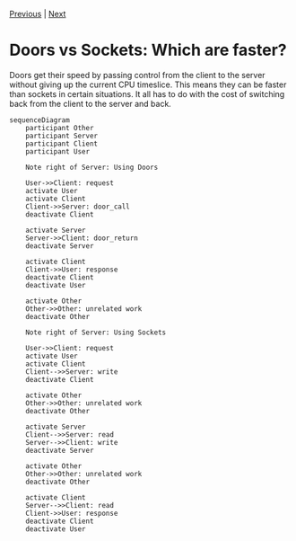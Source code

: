 [Previous](.././E0_door_through_door/) | [Next](.././FF_finish/)

# Doors vs Sockets: Which are faster?
Doors get their speed by passing control from the client to the server
without giving up the current CPU timeslice. This means they can be
faster than sockets in certain situations. It all has to do with the
cost of switching back from the client to the server and back.

```mermaid
sequenceDiagram
    participant Other
    participant Server
    participant Client
    participant User

    Note right of Server: Using Doors

    User->>Client: request
    activate User
    activate Client
    Client->>Server: door_call
    deactivate Client                                      

    activate Server                    
    Server->>Client: door_return
    deactivate Server

    activate Client
    Client->>User: response
    deactivate Client
    deactivate User

    activate Other
    Other->>Other: unrelated work
    deactivate Other

    Note right of Server: Using Sockets

    User->>Client: request
    activate User
    activate Client
    Client-->>Server: write
    deactivate Client

    activate Other
    Other->>Other: unrelated work
    deactivate Other

    activate Server
    Client-->>Server: read
    Server-->>Client: write
    deactivate Server

    activate Other
    Other->>Other: unrelated work
    deactivate Other

    activate Client
    Server-->>Client: read
    Client->>User: response
    deactivate Client
    deactivate User
```
